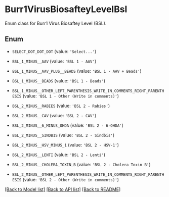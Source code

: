# Burr1VirusBiosafteyLevelBsl

Enum class for Burr1 Virus Biosaftey Level (BSL).

## Enum

* `SELECT_DOT_DOT_DOT` (value: `'Select...'`)

* `BSL_1_MINUS__AAV` (value: `'BSL 1 - AAV'`)

* `BSL_1_MINUS__AAV_PLUS__BEADS` (value: `'BSL 1 - AAV + Beads'`)

* `BSL_1_MINUS__BEADS` (value: `'BSL 1 - Beads'`)

* `BSL_1_MINUS__OTHER_LEFT_PARENTHESIS_WRITE_IN_COMMENTS_RIGHT_PARENTHESIS` (value: `'BSL 1 - Other (Write in comments)'`)

* `BSL_2_MINUS__RABIES` (value: `'BSL 2 - Rabies'`)

* `BSL_2_MINUS__CAV` (value: `'BSL 2 - CAV'`)

* `BSL_2_MINUS__6_MINUS_OHDA` (value: `'BSL 2 - 6-OHDA'`)

* `BSL_2_MINUS__SINDBIS` (value: `'BSL 2 - Sindbis'`)

* `BSL_2_MINUS__HSV_MINUS_1` (value: `'BSL 2 - HSV-1'`)

* `BSL_2_MINUS__LENTI` (value: `'BSL 2 - Lenti'`)

* `BSL_2_MINUS__CHOLERA_TOXIN_B` (value: `'BSL 2 - Cholera Toxin B'`)

* `BSL_2_MINUS__OTHER_LEFT_PARENTHESIS_WRITE_IN_COMMENTS_RIGHT_PARENTHESIS` (value: `'BSL 2 - Other (Write in comments)'`)

[[Back to Model list]](../README.md#documentation-for-models) [[Back to API list]](../README.md#documentation-for-api-endpoints) [[Back to README]](../README.md)


